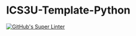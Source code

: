 # ICS3U-Template-Python

[![GitHub's Super Linter](https://github.com/Huzaifa-Khalid-2/ICS3U-Unit6-06-Python/workflows/GitHub's%20Super%20Linter/badge.svg)](https://github.com/Huzaifa-Khalid-2/ICS3U-Unit6-06-Python/actions)
